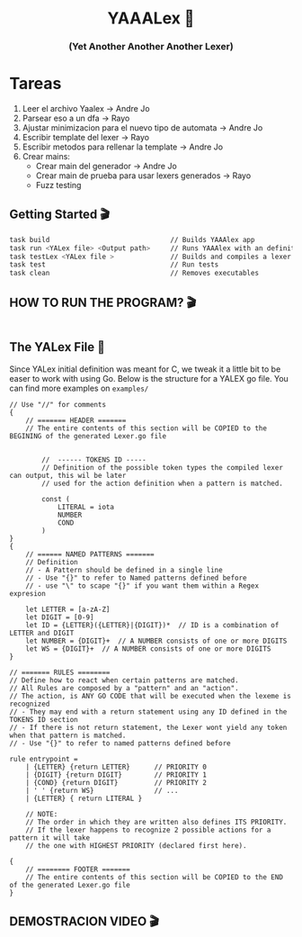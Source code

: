 <h1 align="center">YAAALex 🚀</h1>
<h3 align="center">(Yet Another Another Another Lexer) </h3>

# Tareas
1. Leer el archivo Yaalex -> Andre Jo
2. Parsear eso a un dfa -> Rayo
3. Ajustar minimizacion para el nuevo tipo de automata  -> Andre Jo
4. Escribir template del lexer -> Rayo
5. Escribir metodos para rellenar la template -> Andre Jo
6. Crear mains: 
    - Crear main del generador -> Andre Jo
    - Crear main de prueba para usar lexers generados -> Rayo
    - Fuzz testing

## Getting Started 🎬

```bash
task build                              // Builds YAAAlex app
task run <YALex file> <Output path>     // Runs YAAAlex with an definition file and and output file
task testLex <YALex file >              // Builds and compiles a lexer file, and run it with a dummy main.
task test                               // Run tests
task clean                              // Removes executables
```


## HOW TO RUN THE PROGRAM? 🎬

```bash

```

## The YALex File 📄
Since YALex initial definition was meant for C, we tweak it a little bit to be easer to work with using Go. Below is the structure for a YALEX go file. You can find more examples on `examples/`

```
// Use "//" for comments
{ 
    // ======= HEADER =======
    // The entire contents of this section will be COPIED to the BEGINING of the generated Lexer.go file
    
    
        //  ------ TOKENS ID -----
        // Definition of the possible token types the compiled lexer can output, this wil be later
        // used for the action definition when a pattern is matched.

        const (
            LITERAL = iota
            NUMBER
            COND 
        )
}
{
    // ====== NAMED PATTERNS =======
    // Definition 
    // - A Pattern should be defined in a single line
    // - Use "{}" to refer to Named patterns defined before
    // - use "\" to scape "{}" if you want them within a Regex expresion

    let LETTER = [a-zA-Z]
    let DIGIT = [0-9]
    let ID = {LETTER}({LETTER}|{DIGIT})*  // ID is a combination of LETTER and DIGIT
    let NUMBER = {DIGIT}+  // A NUMBER consists of one or more DIGITS
    let WS = {DIGIT}+  // A NUMBER consists of one or more DIGITS
} 

// ======= RULES ========
// Define how to react when certain patterns are matched.
// All Rules are composed by a "pattern" and an "action".
// The action, is ANY GO CODE that will be executed when the lexeme is recognized
// - They may end with a return statement using any ID defined in the TOKENS ID section
// - If there is not return statement, the Lexer wont yield any token when that pattern is matched.
// - Use "{}" to refer to named patterns defined before

rule entrypoint = 
    | {LETTER} {return LETTER}      // PRIORITY 0
    | {DIGIT} {return DIGIT}        // PRIORITY 1
    | {COND} {return DIGIT}         // PRIORITY 2
    | ' ' {return WS}               // ...
    | {LETTER} { return LITERAL }

    // NOTE:
    // The order in which they are written also defines ITS PRIORITY. 
    // If the lexer happens to recognize 2 possible actions for a pattern it will take 
    // the one with HIGHEST PRIORITY (declared first here).

{
    // ======== FOOTER =======
    // The entire contents of this section will be COPIED to the END of the generated Lexer.go file
}
```


## DEMOSTRACION VIDEO 🎬

```bash

```